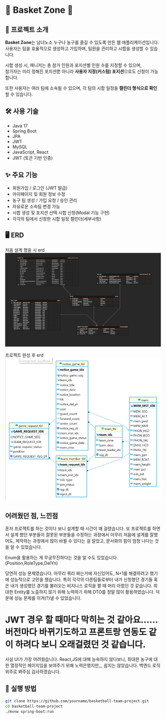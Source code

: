 # 🏀 Basket Zone 🏀

## 📌 프로젝트 소개

**Basket Zone**는 남녀노소 누구나 농구를 즐길 수 있도록 만든 웹 애플리케이션입니다.  
사용자는 팀을 효율적으로 생성하고 가입하며, 팀원을 관리하고 시합을 생성할 수 있습니다.

시합 생성 시, 매니저는 총 참가 인원과 포지션별 인원 수를 지정할 수 있으며,  
참가자는 미리 정해진 포지션뿐 아니라 **사용자 지정(커스텀) 포지션**으로도 신청이 가능합니다.

또한 사용자는 여러 팀에 소속될 수 있으며, 각 팀의 시합 일정을 **캘린더 형식으로 확인**할 수 있습니다.


## 🛠 사용 기술
- Java 17
- Spring Boot
- JPA
- JWT
- MySQL
- JavaScript, React
- JWT (토큰 기반 인증)

## ✨ 주요 기능
- 회원가입 / 로그인 (JWT 발급)
- 마이페이지 및 회원 정보 수정
- 농구 팀 생성 / 가입 요청 / 승인 관리
- 자유로운 소속팀 변경 가능
- 시합 생성 및 포지션 선택 시합 신청(Modal 기능 구현)
- 각각의 팀에서 신청한 시합 일정 캘린더(세부사항)








## 🖥️ ERD
처음 설계 했을 시 erd
![ERD 이미지](./images/firstDesign_erd.PNG)

프로젝트 완성 후 erd
![ERD 이미지](./images/EndDesign_erd.PNG)

## 어려웠던 점, 느낀점 
혼자 프로젝트를 하는 것이다 보니 설계할 때 시간이 꽤 걸렸습니다.
또 프로젝트를 하면서 설계 했던 부분들이 잘못된 부분들을 수정하는 과정에서 아무리 처음에 설계를 잘했어도,
제작하는 과정에서 많이 바뀔 수 있다는 걸 알았고, 문서화의 힘이 엄청 나다는 것을 알 수 있었습니다.

Enum을 활용하는 게 무궁무진하다는 것을 알 수도 있었습니다.(Position,RoleType,DelYn)

당연히 성능 문제였습니다. 아무리 쿼리 짜는거에 자신있어도, N+1를 해결하려고 했기에 성능적으로
고민을 했습니다. 특히 각각의 다른팀들로부터 내가 신청했던 경기들 혹은 내가 생성했던 경기를 불러오는
비지니스 로직을 짤 때 머리 아팠던 것 같습니다. 최대한 Entity를 노출하지 않기 위해 노력하기 위해 DTO를 정말
많이 활용하였습니다. 덕분에 성능 문제를 이겨(?)낼 수 있었습니다.

JWT 경우 할 때마다 막히는 것 같아요......버전마다 바뀌기도하고 프론트랑 연동도 같이 하려다 보니 오래걸렸던 것 같습니다.
==
사실 UI가 가장 어려웠습니다. React,JS에 대해 능숙하지 않다보니, 최대한 농구에 대한 열정적인 페이지임을 보여주기 위해 노력은했지만,,,
쉽지는 않았습니다. 백엔드 로직 위주로 봐주심 감사하겠습니다.


## 🚀 실행 방법
```bash
git clone https://github.com/yourname/basketball-team-project.git
cd basketball-team-project
./mvnw spring-boot:run

